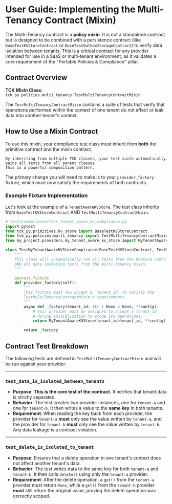 # User Guide: Implementing the Multi-Tenancy Contract (Mixin)

The Multi-Tenancy contract is a **policy mixin**.
It is not a standalone contract but is designed to be combined with a persistence contract (like `BaseTestKVStoreContract` or `BaseTestOutboxStorageContract`) to verify data isolation between tenants.
This is a critical contract for any provider intended for use in a SaaS or multi-tenant environment, as it validates a core requirement of the "Portable Policies & Compliance" pillar.

## Contract Overview

**TCK Mixin Class:** ```tck_py.policies.multi_tenancy.TestMultiTenancyContractMixin```

The `TestMultiTenancyContractMixin` contains a suite of tests that verify that operations performed within the context of one tenant do not affect or leak data into another tenant's context.

## How to Use a Mixin Contract

To use this mixin, your compliance test class must inherit from **both** the primitive contract and the mixin contract.
```admonition tip
By inheriting from multiple TCK classes, your test suite automatically gains all tests from all parent classes.
This is a powerful composition pattern.
```

The primary change you will need to make is to your `provider_factory` fixture, which must now satisfy the requirements of both contracts.

### Example Fixture Implementation

Let's look at the example of a `TenantAwareKVStore`. The test class inherits from `BaseTestKVStoreContract` AND `TestMultiTenancyContractMixin`.
```python
# tests/compliance/test_tenant_aware_kv_compliance.py
import pytest
from tck_py.primitives.kv_store import BaseTestKVStoreContract
from tck_py.policies.multi_tenancy import TestMultiTenancyContractMixin
from my_project.providers.my_tenant_aware_kv_store import MyTenantAwareKVStore

class TestMyTenantAwareKVStoreCompliance(BaseTestKVStoreContract, TestMultiTenancyContractMixin):
    """
    This class will automatically run all tests from the KVStore contract
    AND all data isolation tests from the multi-tenancy mixin.
    """

    @pytest.fixture
    def provider_factory(self):
        """
        This factory must now accept a `tenant_id` to satisfy the
        TestMultiTenancyContractMixin's requirements.
        """
        async def _factory(tenant_id: str | None = None, **config):
            # Your provider must be designed to accept a tenant_id
            # during initialization to scope its operations.
            return MyTenantAwareKVStore(tenant_id=tenant_id, **config)

        return _factory
```

## Contract Test Breakdown

The following tests are defined in `TestMultiTenancyContractMixin` and will be run against your provider.

---

### `test_data_is_isolated_between_tenants`

-   **Purpose**: **This is the core test of the contract.** It verifies that tenant data is strictly separated.
-   **Behavior**: The test creates two provider instances, one for `tenant-a` and one for `tenant-b`.
It then writes a value to the **same key** in both tenants.
-   **Requirement**: When reading the key back from each provider, the provider for `tenant-a` **must** only see the value written by `tenant-a`, and the provider for `tenant-b` **must** only see the value written by `tenant-b`.
Any data leakage is a contract violation.

---

### `test_delete_is_isolated_to_tenant`

-   **Purpose**: Ensures that a delete operation in one tenant's context does not affect another tenant's data.
-   **Behavior**: The test writes data to the same key for both `tenant-a` and `tenant-b`.
It then calls `delete()` using only the `tenant-a` provider.
-   **Requirement**: After the delete operation, a `get()` from the `tenant-a` provider must return `None`, while a `get()` from the `tenant-b` provider **must** still return the original value, proving the delete operation was correctly scoped.
